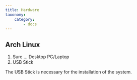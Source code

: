 ```yaml
---
title: Hardware
taxonomy:
    category:
        - docs
---
```


## Arch Linux

1. Sure … Desktop PC/Laptop
2. USB Stick

The USB Stick is necessary for the installation of the system.
